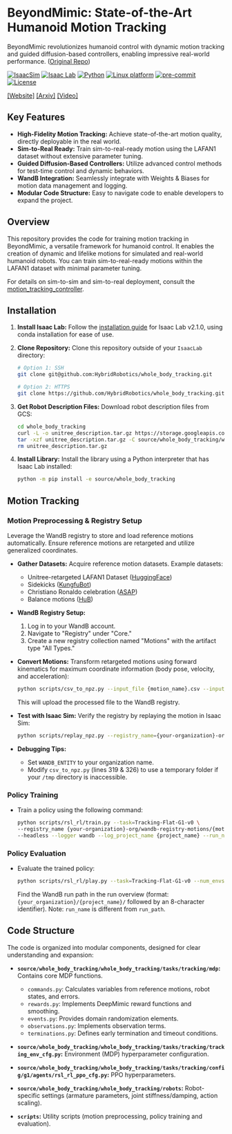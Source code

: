 # BeyondMimic: State-of-the-Art Humanoid Motion Tracking

BeyondMimic revolutionizes humanoid control with dynamic motion tracking and guided diffusion-based controllers, enabling impressive real-world performance. ([Original Repo](https://github.com/HybridRobotics/whole_body_tracking))

[![IsaacSim](https://img.shields.io/badge/IsaacSim-4.5.0-silver.svg)](https://docs.omniverse.nvidia.com/isaacsim/latest/overview.html)
[![Isaac Lab](https://img.shields.io/badge/IsaacLab-2.1.0-silver)](https://isaac-sim.github.io/IsaacLab)
[![Python](https://img.shields.io/badge/python-3.10-blue.svg)](https://docs.python.org/3/whatsnew/3.10.html)
[![Linux platform](https://img.shields.io/badge/platform-linux--64-orange.svg)](https://releases.ubuntu.com/20.04/)
[![pre-commit](https://img.shields.io/badge/pre--commit-enabled-brightgreen?logo=pre-commit&logoColor=white)](https://pre-commit.com/)
[![License](https://img.shields.io/badge/license-MIT-yellow.svg)](https://opensource.org/license/mit)

[[Website]](https://beyondmimic.github.io/)
[[Arxiv]](https://arxiv.org/abs/2508.08241)
[[Video]](https://youtu.be/RS_MtKVIAzY)

## Key Features

*   **High-Fidelity Motion Tracking:** Achieve state-of-the-art motion quality, directly deployable in the real world.
*   **Sim-to-Real Ready:** Train sim-to-real-ready motion using the LAFAN1 dataset without extensive parameter tuning.
*   **Guided Diffusion-Based Controllers:** Utilize advanced control methods for test-time control and dynamic behaviors.
*   **WandB Integration:** Seamlessly integrate with Weights & Biases for motion data management and logging.
*   **Modular Code Structure:** Easy to navigate code to enable developers to expand the project.

## Overview

This repository provides the code for training motion tracking in BeyondMimic, a versatile framework for humanoid control.  It enables the creation of dynamic and lifelike motions for simulated and real-world humanoid robots. You can train sim-to-real-ready motions within the LAFAN1 dataset with minimal parameter tuning.

For details on sim-to-sim and sim-to-real deployment, consult the  [motion_tracking_controller](https://github.com/HybridRobotics/motion_tracking_controller).

## Installation

1.  **Install Isaac Lab:** Follow the [installation guide](https://isaac-sim.github.io/IsaacLab/main/source/setup/installation/index.html) for Isaac Lab v2.1.0, using conda installation for ease of use.
2.  **Clone Repository:** Clone this repository outside of your `IsaacLab` directory:

    ```bash
    # Option 1: SSH
    git clone git@github.com:HybridRobotics/whole_body_tracking.git

    # Option 2: HTTPS
    git clone https://github.com/HybridRobotics/whole_body_tracking.git
    ```

3.  **Get Robot Description Files:** Download robot description files from GCS:

    ```bash
    cd whole_body_tracking
    curl -L -o unitree_description.tar.gz https://storage.googleapis.com/qiayuanl_robot_descriptions/unitree_description.tar.gz && \
    tar -xzf unitree_description.tar.gz -C source/whole_body_tracking/whole_body_tracking/assets/ && \
    rm unitree_description.tar.gz
    ```

4.  **Install Library:** Install the library using a Python interpreter that has Isaac Lab installed:

    ```bash
    python -m pip install -e source/whole_body_tracking
    ```

## Motion Tracking

### Motion Preprocessing & Registry Setup

Leverage the WandB registry to store and load reference motions automatically. Ensure reference motions are retargeted and utilize generalized coordinates.

*   **Gather Datasets:**  Acquire reference motion datasets.  Example datasets:

    *   Unitree-retargeted LAFAN1 Dataset ([HuggingFace](https://huggingface.co/datasets/lvhaidong/LAFAN1_Retargeting_Dataset))
    *   Sidekicks ([KungfuBot](https://kungfu-bot.github.io/))
    *   Christiano Ronaldo celebration ([ASAP](https://github.com/LeCAR-Lab/ASAP))
    *   Balance motions ([HuB](https://hub-robot.github.io/))

*   **WandB Registry Setup:**

    1.  Log in to your WandB account.
    2.  Navigate to "Registry" under "Core."
    3.  Create a new registry collection named "Motions" with the artifact type "All Types."

*   **Convert Motions:** Transform retargeted motions using forward kinematics for maximum coordinate information (body pose, velocity, and acceleration):

    ```bash
    python scripts/csv_to_npz.py --input_file {motion_name}.csv --input_fps 30 --output_name {motion_name} --headless
    ```
    This will upload the processed file to the WandB registry.

*   **Test with Isaac Sim:** Verify the registry by replaying the motion in Isaac Sim:

    ```bash
    python scripts/replay_npz.py --registry_name={your-organization}-org/wandb-registry-motions/{motion_name}
    ```

*   **Debugging Tips:**

    *   Set `WANDB_ENTITY` to your organization name.
    *   Modify `csv_to_npz.py` (lines 319 & 326) to use a temporary folder if your `/tmp` directory is inaccessible.

### Policy Training

*   Train a policy using the following command:

    ```bash
    python scripts/rsl_rl/train.py --task=Tracking-Flat-G1-v0 \
    --registry_name {your-organization}-org/wandb-registry-motions/{motion_name} \
    --headless --logger wandb --log_project_name {project_name} --run_name {run_name}
    ```

### Policy Evaluation

*   Evaluate the trained policy:

    ```bash
    python scripts/rsl_rl/play.py --task=Tracking-Flat-G1-v0 --num_envs=2 --wandb_path={wandb-run-path}
    ```

    Find the WandB run path in the run overview (format: `{your_organization}/{project_name}/` followed by an 8-character identifier).  Note: `run_name` is different from `run_path`.

## Code Structure

The code is organized into modular components, designed for clear understanding and expansion:

*   **`source/whole_body_tracking/whole_body_tracking/tasks/tracking/mdp`:** Contains core MDP functions.

    *   `commands.py`:  Calculates variables from reference motions, robot states, and errors.
    *   `rewards.py`:  Implements DeepMimic reward functions and smoothing.
    *   `events.py`:  Provides domain randomization elements.
    *   `observations.py`: Implements observation terms.
    *   `terminations.py`:  Defines early termination and timeout conditions.

*   **`source/whole_body_tracking/whole_body_tracking/tasks/tracking/tracking_env_cfg.py`:** Environment (MDP) hyperparameter configuration.
*   **`source/whole_body_tracking/whole_body_tracking/tasks/tracking/config/g1/agents/rsl_rl_ppo_cfg.py`:** PPO hyperparameters.
*   **`source/whole_body_tracking/whole_body_tracking/robots`:** Robot-specific settings (armature parameters, joint stiffness/damping, action scaling).
*   **`scripts`:**  Utility scripts (motion preprocessing, policy training and evaluation).